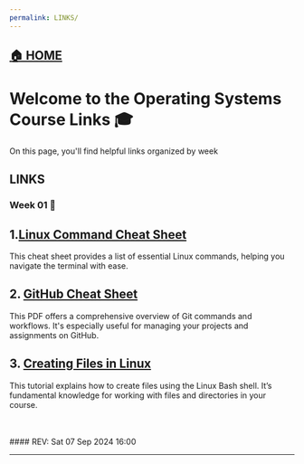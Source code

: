 ```yaml
---
permalink: LINKS/
---
```


## [🏠 HOME](../)

# Welcome to the Operating Systems Course Links 🎓

On this page, you'll find helpful links organized by week

## LINKS

### Week 01 🚩
<div class="link-card">
  <h2>1.<a href="https://phoenixnap.com/kb/linux-commands-cheat-sheet">Linux Command Cheat Sheet</a></h2>
  <p>This cheat sheet provides a list of essential Linux commands, helping you navigate the terminal with ease.</p>
</div>

<div class="link-card">
  <h2>2. <a href="https://training.github.com/downloads/github-git-cheat-sheet.pdf">GitHub Cheat Sheet</a></h2>
  <p>This PDF offers a comprehensive overview of Git commands and workflows. It's especially useful for managing your projects and assignments on GitHub.</p>
</div>

<div class="link-card">
  <h2>3. <a href="https://www.cyberciti.biz/faq/create-a-file-in-linux-using-the-bash-shell-terminal/">Creating Files in Linux</a></h2>
  <p>This tutorial explains how to create files using the Linux Bash shell. It’s fundamental knowledge for working with files and directories in your course.</p>
</div>

<br>
<br>
#### REV: Sat 07 Sep 2024 16:00
<hr>
